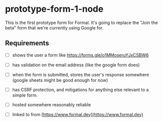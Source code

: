 prototype-form-1-node
=====================

This is the first prototype form for Formal. It's going to replace the "Join
the beta" form that we're currently using Google for.

Requirements
------------

- [ ] shows the user a form like https://forms.gle/o1MMoseruYJxCSBW6
- [ ] has validation on the email address (like the google form does)
- [ ] when the form is submitted, stores the user's response somewhere (google sheets might be good enough for now)
- [ ] has CSRF protection, and mitigations for anything else relevant to a simple form.
- [ ] hosted somewhere reasonably reliable
- [ ] linked to from [https://www.formal.dev](https://www.formal.dev)

